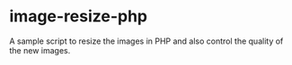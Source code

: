 # image-resize-php
A sample script to resize the images in PHP and also control the quality of the new images.
